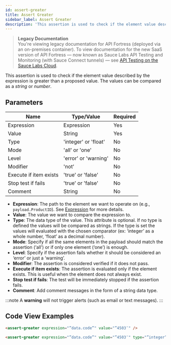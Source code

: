 ```yaml
---
id: assert-greater
title: Assert Greater
sidebar_label: Assert Greater
description: 'This assertion is used to check if the element value described by the expression is greater than a proposed value. The values can be compared as a string or number.'
---
```


<head>
  <meta name="robots" content="noindex" />
</head>

> **Legacy Documentation**<br/>You're viewing legacy documentation for API Fortress (deployed via an on-premises container). To view documentation for the new SaaS version of API Fortress &#8212; now known as Sauce Labs API Testing and Monitoring (with Sauce Connect tunnels) &#8212; see [API Testing on the Sauce Labs Cloud](/api-testing/).

This assertion is used to check if the element value described by the expression is greater than a proposed value. The values can be compared as a _string_ or _number_.

## Parameters

| **Name**               | **Type/Value**       | **Required** |
| ---------------------- | -------------------- | ------------ |
| Expression             | Expression           | Yes          |
| Value                  | String               | Yes          |
| Type                   | 'integer' or 'float' | No           |
| Mode                   | 'all' or 'one'       | No           |
| Level                  | 'error' or 'warning' | No           |
| Modifier               | 'not'                | No           |
| Execute if item exists | 'true' or 'false'    | No           |
| Stop test if fails     | 'true' or 'false'    | No           |
| Comment                | String               | No           |

- **Expression**: The path to the element we want to operate on (e.g., `payload.ProductID`). See [Expression](/api-testing/on-prem/reference/expression/) for more details.
- **Value**: The value we want to compare the expression to.
- **Type**: The data type of the value. This attribute is optional. If no type is defined the values will be compared as strings. If the type is set the values will evaluated with the chosen comparator (ex: ‘integer’ as a whole number, ‘float’ as a decimal number).
- **Mode**: Specify if all the same elements in the payload should match the assertion (‘all’) or if only one element (‘one’) is enough.
- **Level**: Specify if the assertion fails whether it should be considered an ‘error’ or just a ‘warning’.
- **Modifier**: The assertion is considered verified if it does not pass.
- **Execute if item exists**: The assertion is evaluated only if the element exists. This is useful when the element does not always exist.
- **Stop test if fails**: The test will be immediately stopped if the assertion fails.
- **Comment**: Add comment messages in the form of a string data type.

:::note
A **warning** will not trigger alerts (such as email or text messages).
:::

## Code View Examples

```html
<assert-greater expression="”data.code”" value="”4503″" />
```

```html
<assert-greater expression="”data.code”" value="”4503″" type="”integer”" />
```
